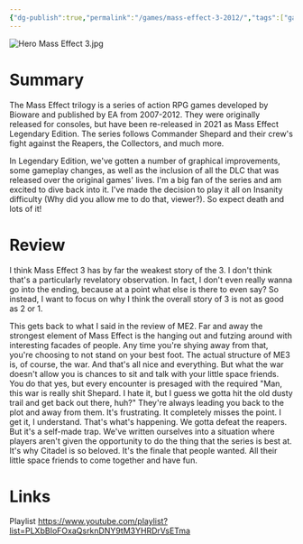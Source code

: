 ```yaml
---
{"dg-publish":true,"permalink":"/games/mass-effect-3-2012/","tags":["games","LP"],"created":"2023-12-08","updated":"2025-06-03"}
---
```



![Hero Mass Effect 3.jpg](/img/user/Attachments/Hero%20Mass%20Effect%203.jpg)

# Summary

The Mass Effect trilogy is a series of action RPG games developed by Bioware and published by EA from 2007-2012. They were originally released for consoles, but have been re-released in 2021 as Mass Effect Legendary Edition. The series follows Commander Shepard and their crew's fight against the Reapers, the Collectors, and much more.

In Legendary Edition, we've gotten a number of graphical improvements, some gameplay changes, as well as the inclusion of all the DLC that was released over the original games' lives. I'm a big fan of the series and am excited to dive back into it. I've made the decision to play it all on Insanity difficulty (Why did you allow me to do that, viewer?). So expect death and lots of it!

# Review

I think Mass Effect 3 has by far the weakest story of the 3. I don't think that's a particularly revelatory observation. In fact, I don't even really wanna go into the ending, because at a point what else is there to even say? So instead, I want to focus on why I think the overall story of 3 is not as good as 2 or 1.

This gets back to what I said in the review of ME2. Far and away the strongest element of Mass Effect is the hanging out and futzing around with interesting facades of people. Any time you're shying away from that, you're choosing to not stand on your best foot. The actual structure of ME3 is, of course, the war. And that's all nice and everything. But what the war doesn't allow you is chances to sit and talk with your little space friends. You do that yes, but every encounter is presaged with the required "Man, this war is really shit Shepard. I hate it, but I guess we gotta hit the old dusty trail and get back out there, huh?" They're always leading you back to the plot and away from them. It's frustrating. It completely misses the point. I get it, I understand. That's what's happening. We gotta defeat the reapers. But it's a self-made trap. We've written ourselves into a situation where players aren't given the opportunity to do the thing that the series is best at. It's why Citadel is so beloved. It's the finale that people wanted. All their little space friends to come together and have fun.

# Links

Playlist https://www.youtube.com/playlist?list=PLXbBIoFOxaQsrknDNY9tM3YHRDrVsETma
